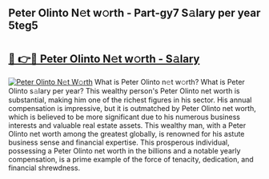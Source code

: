 ## Peter Olinto N𝚎t w𝚘rth - Part-gy7 S𝚊lary per year 5teg5

# <h2><a href="http://gc02kf.nevu.top/?p=Peter+Olinto">🔗 👉🔴 Peter Olinto N𝚎t w𝚘rth - S𝚊lary</a></h2>

[![Peter Olinto N𝚎t W𝚘rth](https://i.imgur.com/Oavwk0R.jpeg)](http://gc02kf.nevu.top/?p=Peter+Olinto)
What is Peter Olinto n𝚎t w𝚘rth? What is Peter Olinto s𝚊lary per year?
This wealthy person's Peter Olinto net worth is substantial, making him one of the richest figures in his sector. His annual compensation is impressive, but it is outmatched by Peter Olinto net worth, which is believed to be more significant due to his numerous business interests and valuable real estate assets. This wealthy man, with a Peter Olinto net worth among the greatest globally, is renowned for his astute business sense and financial expertise. This prosperous individual, possessing a Peter Olinto net worth in the billions and a notable yearly compensation, is a prime example of the force of tenacity, dedication, and financial shrewdness.
